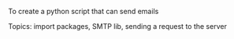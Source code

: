 To create a python script that can send emails

Topics: import packages, SMTP lib, sending a request to the server


